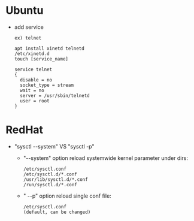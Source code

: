 # Ubuntu

- add service
  ```
  ex) telnet

  apt install xinetd telnetd
  /etc/xinetd.d
  touch [service_name]

  service telnet
  {
    disable = no
    socket_type = stream
    wait = no
    server = /usr/sbin/telnetd
    user = root
  }
  ```

# RedHat

- "sysctl --system"  VS  "sysctl -p"
  -  "--system" option reload systemwide kernel parameter under dirs:
      ```
      /etc/sysctl.conf
      /etc/sysctl.d/*.conf
      /usr/lib/sysctl.d/*.conf
      /run/sysctl.d/*.conf
      ```

  - " --p" option reload single conf file:
    ```
    /etc/sysctl.conf
    (default, can be changed)
    ```
